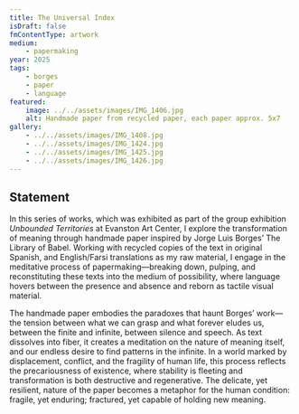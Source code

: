 ```yaml
---
title: The Universal Index
isDraft: false
fmContentType: artwork
medium:
    - papermaking
year: 2025
tags:
    - borges
    - paper
    - language
featured:
    image: ../../assets/images/IMG_1406.jpg
    alt: Handmade paper from recycled paper, each paper approx. 5x7
gallery:
    - ../../assets/images/IMG_1408.jpg
    - ../../assets/images/IMG_1424.jpg
    - ../../assets/images/IMG_1425.jpg
    - ../../assets/images/IMG_1426.jpg
---
```


## Statement
In this series of works, which was exhibited as part of the group exhibition *Unbounded Territories* at Evanston Art Center, I explore the transformation of meaning through handmade paper inspired by Jorge Luis Borges’ The Library of Babel. Working with recycled copies of the text in original Spanish, and English/Farsi translations as my raw material, I engage in the meditative process of papermaking—breaking down, pulping, and reconstituting these texts into the medium of possibility, where language hovers between the presence and absence and reborn as tactile visual material. 

The handmade paper embodies the paradoxes that haunt Borges’ work—the tension between what we can grasp and what forever eludes us, between the finite and infinite, between silence and speech. As text dissolves into fiber, it creates a meditation on the nature of meaning itself, and our endless desire to find patterns in the infinite. In a world marked by displacement, conflict, and the fragility of human life, this process reflects the precariousness of existence, where stability is fleeting and transformation is both destructive and regenerative. The delicate, yet resilient, nature of the paper becomes a metaphor for the human condition: fragile, yet enduring; fractured, yet capable of holding new meaning.

